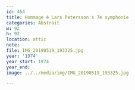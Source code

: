 ```yaml
---
id: 464
title: Hommage é Lars Petersson's 7e symphonie
categories: Abstrait
w: 92
h: 92
location: attic
note:
file: IMG_20190519_193325.jpg
year: '1974'
year_start: 1974
year_end:
image: ../../media/img/IMG_20190519_193325.jpg

---
```

